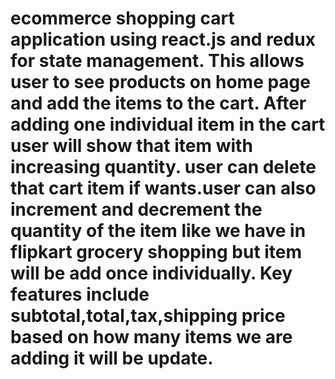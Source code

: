 # ecommerce shopping cart application using react.js and redux for state management. This allows user to see products on home page and add the items to the cart. After adding one individual item in the cart user will show that item with increasing quantity. user can delete that cart item if wants.user can also increment and decrement the quantity of the item like we have in flipkart grocery shopping but item will be add once individually. Key features include subtotal,total,tax,shipping price based on how many items we are adding it will be update.

